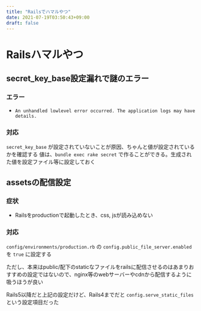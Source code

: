 ```yaml
---
title: "Railsでハマルやつ"
date: 2021-07-19T03:50:43+09:00
draft: false
---
```


# Railsハマルやつ

## secret_key_base設定漏れで謎のエラー
### エラー

- `An unhandled lowlevel error occurred. The application logs may have details.`

### 対応

`secret_key_base` が設定されていないことが原因、ちゃんと値が設定されているかを確認する
値は、`bundle exec rake secret` で作ることができる。生成された値を設定ファイル等に設定しておく




## assetsの配信設定
### 症状

- Railsをproductionで起動したとき、css, jsが読み込めない

### 対応

`config/environments/production.rb` の `config.public_file_server.enabled` を `true` に設定する 

ただし、本来はpublic/配下のstaticなファイルをrailsに配信させるのはあまりおすすめの設定ではないので、nginx等のwebサーバーやcdnから配信するように吸うほうが良い

Rails5以降だと上記の設定だけど、Rails4までだと `config.serve_static_files` という設定項目だった
